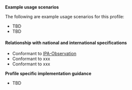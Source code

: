 **Example usage scenarios**

The following are example usage scenarios for this profile:

- TBD
- TBD


#### Relationship with national and international specifications
- Conformant to [IPA-Observation](https://build.fhir.org/ig/HL7/fhir-ipa/StructureDefinition-ipa-observation.html)
- Conformant to xxx
- Conformant to xxx


**Profile specific implementation guidance**

- TBD






